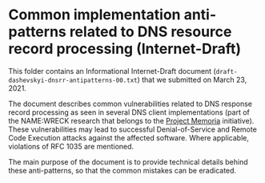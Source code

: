 # Common implementation anti-patterns related to DNS resource record processing (Internet-Draft)

This folder contains an Informational Internet-Draft document
(`draft-dashevskyi-dnsrr-antipatterns-00.txt`) that we submitted on March 23,
2021. 

The document describes common vulnerabilities related to DNS response record
processing as seen in several DNS client implementations (part of the NAME:WRECK
research that belongs to the [Project
Memoria](https://www.forescout.com/research-labs/) initiative). These
vulnerabilities may lead to successful Denial-of-Service and Remote Code
Execution attacks against the affected software. Where applicable, violations of
RFC 1035 are mentioned. 

The main purpose of the document is to provide technical details behind these
anti-patterns, so that the common mistakes can be eradicated.
